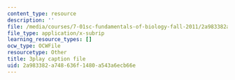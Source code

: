 ```yaml
---
content_type: resource
description: ''
file: /media/courses/7-01sc-fundamentals-of-biology-fall-2011/2a983382a748636f1480a543a6ecb66e_YnF1b_Kqf88.srt
file_type: application/x-subrip
learning_resource_types: []
ocw_type: OCWFile
resourcetype: Other
title: 3play caption file
uid: 2a983382-a748-636f-1480-a543a6ecb66e
---
```


